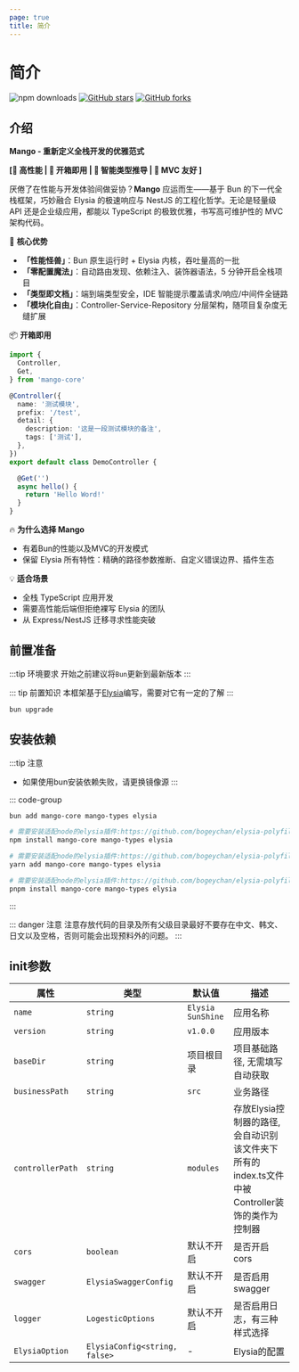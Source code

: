 ```yaml
---
page: true
title: 简介
---
```


<script setup>
  import Button from '@theme/components/button.vue'
  // <Button />
</script>



# 简介

<p style="display: flex;align-items: center;gap: 4px;"><img src="https://img.shields.io/npm/dm/mango-core" alt="npm downloads"><a href="https://github.com/sunshinego12138/mango" target="_blank" rel="noreferrer"><img src="https://img.shields.io/github/stars/sunshinego12138/mango?style=social" alt="GitHub stars"></a><a href="https://github.com/sunshinego12138/mango" target="_blank" rel="noreferrer"><img src="https://img.shields.io/github/forks/sunshinego12138/mango?style=social" alt="GitHub forks"></a></p>

<!-- ![npm downloads](https://img.shields.io/npm/dm/mango-core)
[![GitHub stars](https://img.shields.io/github/stars/sunshinego12138/mango?style=social)](https://github.com/sunshinego12138/mango)
[![GitHub forks](https://img.shields.io/github/forks/sunshinego12138/mango?style=social)](https://github.com/sunshinego12138/mango) -->


## 介绍
**Mango - 重新定义全栈开发的优雅范式**  

**[🚀 高性能 | 🧩 开箱即用 | 🤖 智能类型推导 | 🧭 MVC 友好 ]**  

厌倦了在性能与开发体验间做妥协？**Mango** 应运而生——基于 Bun 的下一代全栈框架，巧妙融合 Elysia 的极速响应与 NestJS 的工程化哲学。无论是轻量级 API 还是企业级应用，都能以 TypeScript 的极致优雅，书写高可维护性的 MVC 架构代码。  

🌟 **核心优势**  
- **「性能怪兽」**：Bun 原生运行时 + Elysia 内核，吞吐量高的一批
- **「零配置魔法」**：自动路由发现、依赖注入、装饰器语法，5 分钟开启全栈项目  
- **「类型即文档」**：端到端类型安全，IDE 智能提示覆盖请求/响应/中间件全链路  
- **「模块化自由」**：Controller-Service-Repository 分层架构，随项目复杂度无缝扩展  

📦 **开箱即用**  
```typescript
import {
  Controller,
  Get,
} from 'mango-core'

@Controller({
  name: '测试模块',
  prefix: '/test',
  detail: {
    description: '这是一段测试模块的备注',
    tags: ['测试'],
  },
})
export default class DemoController {

  @Get('')
  async hello() {
    return 'Hello Word!'
  }
}
```

🔥 **为什么选择 Mango**  
- 有着Bun的性能以及MVC的开发模式
- 保留 Elysia 所有特性：精确的路径参数推断、自定义错误边界、插件生态  

💡 **适合场景**  
- 全栈 TypeScript 应用开发  
- 需要高性能后端但拒绝裸写 Elysia 的团队  
- 从 Express/NestJS 迁移寻求性能突破  




## 前置准备
:::tip 环境要求
开始之前建议将`Bun`更新到最新版本
:::

::: tip 前置知识
本框架基于[Elysia](https://elysiajs.com/)编写，需要对它有一定的了解
:::
```bash 
bun upgrade 
```

## 安装依赖
:::tip 注意
- 如果使用bun安装依赖失败，请更换镜像源
:::


::: code-group
```bash [bun]
bun add mango-core mango-types elysia
```

```bash [npm]
# 需要安装适配node的elysia插件:https://github.com/bogeychan/elysia-polyfills
npm install mango-core mango-types elysia
```

```bash [yarn]
# 需要安装适配node的elysia插件:https://github.com/bogeychan/elysia-polyfills
yarn add mango-core mango-types elysia
```

```bash [pnpm]
# 需要安装适配node的elysia插件:https://github.com/bogeychan/elysia-polyfills
pnpm install mango-core mango-types elysia
```
:::

::: danger 注意
注意存放代码的目录及所有父级目录最好不要存在中文、韩文、日文以及空格，否则可能会出现预料外的问题。
:::


## init参数

| 属性               | 类型                                       | 默认值                       | 描述                              |
|--------------------|------------------------------------------|------------------------------|-----------------------------------|
| `name`             | `string`                                 | `Elysia SunShine`            | 应用名称                          |
| `version`          | `string`                                 | `v1.0.0`                     | 应用版本                          |
| `baseDir`         | `string`                                 | 项目根目录                   | 项目基础路径, 无需填写自动获取   |
| `businessPath`     | `string`                                 | `src`                        | 业务路径                          |
| `controllerPath`   | `string`                                 | `modules`                    | 存放Elysia控制器的路径,会自动识别该文件夹下所有的index.ts文件中被Controller装饰的类作为控制器           |
| `cors`             | `boolean`                                | 默认不开启                           | 是否开启cors                     |
| `swagger`          | `ElysiaSwaggerConfig`     | 默认不开启                            | 是否启用swagger                  |
| `logger`           | `LogesticOptions`      | 默认不开启                            | 是否启用日志，有三种样式选择     |
| `ElysiaOption`           | `ElysiaConfig<string, false>`      | -                            | Elysia的配置     |